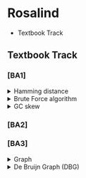 # Rosalind

- Textbook Track

## Textbook Track 

### [BA1]
<details>
<summary>Hamming distance</summary>
<div markdown="1">

The minimum number of substitutions(Errors) required to change one string into the other.

</div>
</details>

<details>
<summary>Brute Force algorithm</summary>
<div markdown="1">

(= exhaustive search, generate and test)

Systematically checking all possible candidates for whether or not each candidate satisfies the problem's statement.
   <p align="left">
  <img src="https://github.com/WoobeenJeong/Rosalind/assets/132027211/d1047568-3dc4-4223-9bc3-309ac5c9d51f" alt="image" width="auto" height="100">
   </p>
   
sliding window : n(string) - m(pattern) + 1

complexity : O(mn)

</div>
</details>

<details>
<summary>GC skew</summary>
<div markdown="1">

In some bacterial genomes, there is an enrichment of guanine over cytosine, because of cytosine deamination on okazaki fragement.

GC skew = (G - C)/(G + C)

```
def min_gc_skew(string):
    min_skew_list = [0]
    skew = 0
    min_skew = 0
    
    for i in range(len(string)):    
        if string[i] == C면 -1, G면 +1 로 skew 계산

        if 현재 누적skew가 min_skew보다 작으면
            min_skew = skew
            min_skew_list에 해당 위치 추가
            
    return min_skew_list
```

</div>
</details>

### [BA2]


### [BA3]
<details>
<summary>Graph </summary>
<div markdown="1">

G=(V,E)

$$ example : 1-2-3 $$

V,v for nodes(vertices(from vertex)) = {1,2,3}

E,u for edges = {(1,2),(2,3)}

</div>
</details>

<details>
<summary>De Bruijn Graph (DBG) </summary>
<div markdown="1">

n-dimensional m-symbol "directed graph((1,2)!=(2,1))"

- "$m^n$" vertices(nodes)
- each nodes has "m" income and outcome edges
- all possible length-n sequences allows multiple m-symbols appear
- each DBG follows Eulerian or Hamiltonian cycle. 
   <p align="left">
  <img src="https://upload.wikimedia.org/wikipedia/commons/thumb/9/9d/DeBruijn-as-line-digraph.svg/600px-DeBruijn-as-line-digraph.svg.png" alt="image" width="auto" height="100">
   </p>
   
strong : speedy
weak : indel error, naive DBG spend lot of times

</div>
</details>
